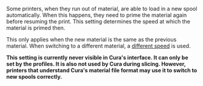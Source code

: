 Some printers, when they run out of material, are able to load in a new spool automatically. When this happens, they need to prime the material again before resuming the print. This setting determines the speed at which the material is primed then. 

This only applies when the new material is the same as the previous material. When switching to a different material, a [different speed](material_flush_purge_speed.md) is used.

**This setting is currently never visible in Cura's interface. It can only be set by the profiles. It is also not used by Cura during slicing. However, printers that understand Cura's material file format may use it to switch to new spools correctly.**